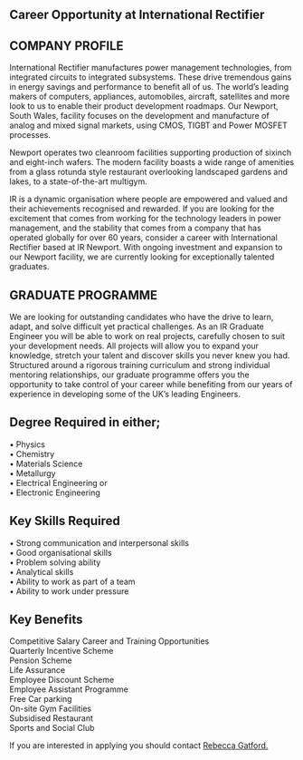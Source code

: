 ## Career Opportunity at International Rectifier

<!--break-->
## COMPANY PROFILE


International Rectifier manufactures power management technologies, from integrated circuits to integrated subsystems. These drive tremendous gains in energy savings and performance to benefit all of us. The world’s leading makers of computers, appliances, automobiles, aircraft, satellites and more look to us to enable their product development roadmaps. Our Newport, South Wales, facility focuses on the development and manufacture of analog and mixed signal markets, using CMOS, TIGBT and Power MOSFET processes.  
  
Newport operates two cleanroom facilities supporting production of sixinch and eight-inch wafers. The modern facility boasts a wide range of amenities from a glass rotunda style restaurant overlooking landscaped gardens and lakes, to a state-of-the-art multigym.   
  
IR is a dynamic organisation where people are empowered and valued and their achievements recognised and rewarded. If you are looking for the excitement that comes from working for the technology leaders in power management, and the stability that comes from a company that has operated globally for over 60 years, consider a career with International Rectifier based at IR Newport. With ongoing investment and expansion to our Newport facility, we are currently looking for exceptionally talented  graduates.  
  
## GRADUATE PROGRAMME


We are looking for outstanding candidates who have the drive to learn, adapt, and solve difficult yet practical challenges. 
As an IR Graduate Engineer you will be able to work on real projects, carefully chosen to suit your development needs. All projects will allow you to expand your knowledge, stretch your talent and discover skills you never knew you had.
Structured around a rigorous training curriculum and strong individual mentoring relationships, our graduate programme offers you the opportunity to take control of your career while benefiting from our years of experience in developing some of the UK’s leading Engineers.  
  
## Degree Required in either;

• Physics  
• Chemistry  
• Materials Science  
• Metallurgy  
• Electrical Engineering or  
• Electronic Engineering
  
## Key Skills Required


• Strong communication and interpersonal skills  
• Good organisational skills  
• Problem solving ability  
• Analytical skills  
• Ability to work as part of a team  
• Ability to work under pressure  

## Key Benefits

Competitive Salary 
Career and Training Opportunities  
Quarterly Incentive Scheme  
Pension Scheme  
Life Assurance  
Employee Discount Scheme  
Employee Assistant Programme  
Free Car parking  
On-site Gym Facilities  
Subsidised Restaurant  
Sports and Social Club  
  
If you are interested in applying you should contact [Rebecca Gatford.](mailto:rgatfor1@irf.com)